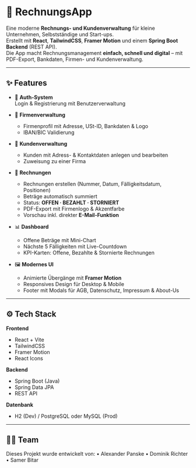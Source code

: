 # 💼 RechnungsApp

Eine moderne **Rechnungs- und Kundenverwaltung** für kleine Unternehmen, Selbstständige und Start-ups.  
Erstellt mit **React**, **TailwindCSS**, **Framer Motion** und einem **Spring Boot Backend** (REST API).  
Die App macht Rechnungsmanagement **einfach, schnell und digital** – mit PDF-Export, Bankdaten, Firmen- und Kundenverwaltung.

---

## ✨ Features

- 🔐 **Auth-System**  
  Login & Registrierung mit Benutzerverwaltung

- 🏢 **Firmenverwaltung**
    - Firmenprofil mit Adresse, USt-ID, Bankdaten & Logo
    - IBAN/BIC Validierung

- 👥 **Kundenverwaltung**
    - Kunden mit Adress- & Kontaktdaten anlegen und bearbeiten
    - Zuweisung zu einer Firma

- 🧾 **Rechnungen**
    - Rechnungen erstellen (Nummer, Datum, Fälligkeitsdatum, Positionen)
    - Beträge automatisch summiert
    - Status: **OFFEN · BEZAHLT · STORNIERT**
    - PDF-Export mit Firmenlogo & Akzentfarbe
    - Vorschau inkl. direkter **E-Mail-Funktion**

- 📊 **Dashboard**
    - Offene Beträge mit Mini-Chart
    - Nächste 5 Fälligkeiten mit Live-Countdown
    - KPI-Karten: Offene, Bezahlte & Stornierte Rechnungen

- 🖼 **Modernes UI**
    - Animierte Übergänge mit **Framer Motion**
    - Responsives Design für Desktop & Mobile
    - Footer mit Modals für AGB, Datenschutz, Impressum & About-Us

---

## ⚙️ Tech Stack

**Frontend**
- React + Vite
- TailwindCSS
- Framer Motion
- React Icons

**Backend**
- Spring Boot (Java)
- Spring Data JPA
- REST API

**Datenbank**
- H2 (Dev) / PostgreSQL oder MySQL (Prod)

---

## 👨‍💻 Team

Dieses Projekt wurde entwickelt von:
•	Alexander Panske
•	Dominik Richter
•	Samer Bitar



